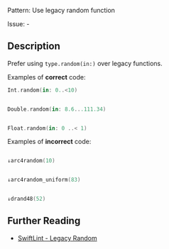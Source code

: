 Pattern: Use legacy random function

Issue: -

## Description

Prefer using `type.random(in:)` over legacy functions.

Examples of **correct** code:
```swift
Int.random(in: 0..<10)


Double.random(in: 8.6...111.34)


Float.random(in: 0 ..< 1)

```
Examples of **incorrect** code:
```swift

↓arc4random(10)


↓arc4random_uniform(83)


↓drand48(52)

```

## Further Reading

* [SwiftLint - Legacy Random](https://github.com/realm/SwiftLint/blob/master/Rules.md#legacy-random)
